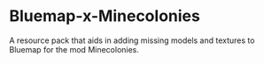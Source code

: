 # Bluemap-x-Minecolonies
A resource pack that aids in adding missing models and textures to Bluemap for the mod Minecolonies.
